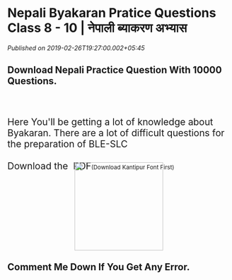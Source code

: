 # Nepali Byakaran Pratice Questions Class 8 - 10 | नेपाली ब्याकरण अभ्यास

*Published on 2019-02-26T19:27:00.002+05:45*

<h2 style="height: 0px;">
<span style="font-family: "georgia" , "times new roman" , serif;">Download Nepali Practice Question With 10000 Questions.</span></h2>
<h2 style="height: 0px;">
<span style="font-family: "georgia" , "times new roman" , serif;"><br /></span></h2>
<h2 style="height: 0px;">
<span style="font-family: "georgia" , "times new roman" , serif;"><br /></span></h2>
<h2 style="height: 0px;">
<span style="font-family: "georgia" , "times new roman" , serif;"><br /></span></h2>
<h2 style="height: 0px;">
<span style="font-family: "georgia" , "times new roman" , serif; font-size: small;"><span style="font-weight: 400;">Here You'll be getting a lot of knowledge about Byakaran. There are a lot of difficult questions for the preparation of BLE-SLC</span></span><br />
<span style="font-family: "georgia" , "times new roman" , serif; font-size: small;"><span style="font-weight: 400;"><br /></span></span>
<span style="font-family: "georgia" , "times new roman" , serif; font-size: small;"><span style="font-weight: 400;">Download the  PDF</span></span><span style="font-weight: normal;"><span style="font-size: small;">(Download Kantipur Font First)</span></span></h2>
<h2 style="height: 0px;">
<div class="separator" style="clear: both; text-align: center;">
<br /></div>
<div class="separator" style="clear: both; text-align: center;">
<br /></div>
<div class="separator" style="clear: both; text-align: center;">
<br /></div>
<div class="separator" style="clear: both; text-align: center;">
<a href="https://drive.google.com/file/d/1u1vX71DEW2JcdnEhTr1B6h4XwNPirEGl/view?usp=sharing" target="_blank"><img border="0" data-original-height="256" data-original-width="256" height="200" src="https://blogger.googleusercontent.com/img/b/R29vZ2xl/AVvXsEj_zvoG_n9LukAXDghNN4lqok6OkuK3vClO_GfXFDtlJtieWyfdzj8Umi3kflGbcpICyvrtK3O6npiiT4qnot8-UXgZojkXFWmowhtTJov2gYWPFIR0Ycjyo3zmNT7e8zSsoApOlRx0o6g/s200/Blue+Download+Folder.ico" width="200" /></a></div>
<span style="font-family: "georgia" , "times new roman" , serif; font-size: small;"><span style="font-weight: 400;"><br /></span></span>
Comment Me Down If You Get Any Error.</h2>
